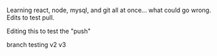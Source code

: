 Learning react, node, mysql, and git all at once... what could go wrong. Edits to test pull.

Editing this to test the "push"

branch testing
v2
v3